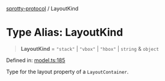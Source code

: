 
[sprotty-protocol](../globals) / LayoutKind

# Type Alias: LayoutKind

> **LayoutKind** = `"stack"` \| `"vbox"` \| `"hbox"` \| `string` & `object`

Defined in: [model.ts:185](https://github.com/eclipse-sprotty/sprotty/blob/f9b2433481cc27a1ac0c92d525a92039ae7f6c76/packages/sprotty-protocol/src/model.ts#L185)

Type for the layout property of a `LayoutContainer`.
